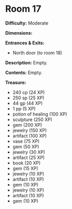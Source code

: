 # Room 17

**Difficulty:** Moderate

**Dimensions:** 

**Entrances & Exits:**
- North door (to room 18)

**Description:**
Empty.

**Contents:**
Empty.

**Treasure:**
- 240 cp (24 XP)
- 250 sp (25 XP)
- 44 gp (44 XP)
- 1 pp (5 XP)
- potion of healing (100 XP)
- sculpture (250 XP)
- gem (200 XP)
- jewelry (150 XP)
- artifact (100 XP)
- vase (75 XP)
- gem (50 XP)
- jewelry (30 XP)
- artifact (25 XP)
- book (20 XP)
- gem (15 XP)
- jewelry (10 XP)
- artifact (10 XP)
- gem (10 XP)
- jewelry (10 XP)
- artifact (10 XP)
- gem (10 XP)
